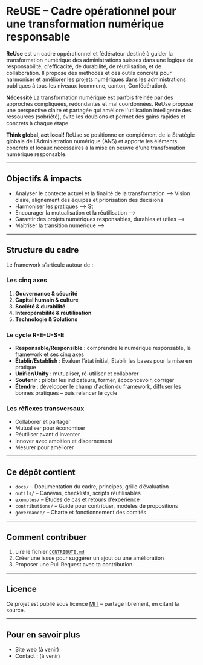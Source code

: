 # ReUSE – Cadre opérationnel pour une transformation numérique responsable

**ReUse** est un cadre oppérationnel et fédérateur destiné à guider la transformation numérique des administrations suisses dans une logique  de responsabilité, d'efficacité, de durabilité, de réutilisation, et de collaboration. Il propose des méthodes et des outils concrets pour harmoniser et améliorer les projets numériques dans les administrations publiques à tous les niveaux (commune, canton, Confédération).

**Nécessité**
La transformation numérique est parfois freinée par des approches compliquées, redondantes et mal coordonnées. ReUse propose une perspective claire et partagée qui améliore l'utilisation intelligente des ressources (sobriété), évite les doublons et permet des gains rapides et concrets à chaque étape.


**Think global, act local!**
ReUse se positionne en complément de la Stratégie globale de l'Administration numérique (ANS) et apporte les éléments concrets et locaux nécessaires à la mise en oeuvre d'une transfomation numérique responsable.


---
## Objectifs & impacts
- Analyser le contexte actuel et la finalité de la transformation --> Vision claire, alignement des équipes et priorisation des décisions
- Harmoniser les pratiques --> St
- Encourager la mutualisation et la réutilisation -->
- Garantir des projets numériques responsables, durables et utiles -->
- Maîtriser la transition numérique -->
---

## Structure du cadre

Le framework s’articule autour de :

### Les cinq axes 

1. **Gouvernance & sécurité**
2. **Capital humain & culture**
3. **Société & durabilité**
5. **Interopérabilité & réutilisation**
6. **Technologie & Solutions**    


### Le cycle R-E-U-S-E

- **Responsable/Responsible** : comprendre le numérique responsable, le framework et ses cinq axes 
- **Établir/Establish** : Evaluer l’état initial, Etablir les bases pour la mise en pratique
- **Unifier/Unify** : mutualiser, ré-utiliser et collaborer  
- **Soutenir** : piloter les indicateurs, former, écoconcevoir, corriger  
- **Étendre** : développer le champ d'action du framework, diffuser les bonnes pratiques – puis relancer le cycle  


### Les réflexes transversaux

- Collaborer et partager
- Mutualiser pour économiser
- Réutiliser avant d'inventer
- Innover avec ambition et discernement
- Mesurer pour améliorer
  
---

## Ce dépôt contient

- `docs/` – Documentation du cadre, principes, grille d’évaluation
- `outils/` – Canevas, checklists, scripts réutilisables
- `exemples/` – Études de cas et retours d’expérience
- `contributions/` – Guide pour contribuer, modèles de propositions
- `governance/` – Charte et fonctionnement des comités

---

## Comment contribuer

1. Lire le fichier [`CONTRIBUTE.md`](CONTRIBUTE.md)
2. Créer une issue pour suggérer un ajout ou une amélioration
3. Proposer une Pull Request avec ta contribution

---

## Licence

Ce projet est publié sous licence [MIT](LICENSE) – partage librement, en citant la source.

---

## Pour en savoir plus

- Site web (à venir)
- Contact : (à venir)
